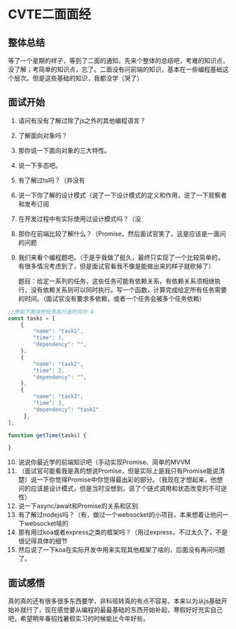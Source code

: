 # CVTE二面面经

## 整体总结

等了一个星期的样子，等到了二面的通知，先来个整体的总结吧，考难的知识点，没了解；考简单的知识点，忘了。二面没有问前端的知识，基本在一些编程基础这个层次。但是这些基础的知识，我都没学（哭了）

## 面试开始

1. 请问有没有了解过除了js之外的其他编程语言？

2. 了解面向对象吗？

3. 那你说一下面向对象的三大特性。

4. 说一下多态吧。

5. 有了解过ts吗？（并没有

6. 说一下你了解的设计模式（说了一下设计模式的定义和作用，说了一下观察者和发布订阅

7. 在开发过程中有实际使用过设计模式吗？（没

8. 那你在前端比较了解什么？（Promise，然后面试官笑了，这是应该是一面问的问题

9. 我们来看个编程题吧。（于是乎我做了挺久，最终只实现了一个比较简单的，有很多情况考虑到了，但是面试官看我不像是能做出来的样子就砍掉了）

   题目：给定一系列的任务，这些任务可能有依赖关系，有依赖关系须相继执行，没有依赖关系则可以同时执行。写一个函数，计算完成给定所有任务需要的时间。（面试官没有要求多依赖，或者一个任务会被多个任务依赖）

```javascript
//例如下面这些任务执行总时间为 4
const tasks = [
    {
        "name": "task1",
        "time": 1,
        "dependency": "",
    },
    {
        "name": "task2",
        "time": 2,
        "dependency": "",
    },
    {
        "name": "task3",
        "time": 3,
        "dependency": "task1"
     },
];

function getTime(tasks) {

}
```

10. 说说你最近学的前端知识吧（手动实现Promise、简单的MVVM
11. （面试官可能看我是真的想说Promise，但是实际上是我只有Promise能说清楚）说一下你觉得Promise中你觉得最出彩的部分。（我现在才想起来，他想问的应该是设计模式，但是当时没想到，说了个链式调用和状态改变的不可逆性）
12. 说一下async/await和Promise的关系和区别
13. 有了解过nodejs吗？（有，做过一个websocket的小项目，本来想着让他问一下websocket啥的
14. 那有用过koa或者express之类的框架吗？（用过express，不过太久了，不是很记得具体的细节
15. 然后说了一下koa在实际开发中用来实现其他框架了啥的，后面没有再问问题了。

## 面试感悟

真的真的还有很多很多东西要学，非科班转真的有点不容易，本来以为从js基础开始补就行了，现在感觉要从编程的最最基础的东西开始补起，寒假好好充实自己吧，希望明年春招找暑假实习的时候能比今年好些。